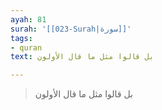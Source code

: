 ```yaml
---
ayah: 81
surah: '[[023-Surah|سورة]]'
tags:
- quran
text: بل قالوا مثل ما قال الأولون

---
```

> بل قالوا مثل ما قال الأولون
